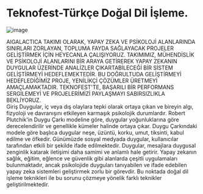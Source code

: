 # Teknofest-Türkçe Doğal Dil İşleme.
![image](https://github.com/user-attachments/assets/66439ca8-a097-4b3f-ba1a-cbf2baf808ef)

AIGALACTICA TAKIMI OLARAK, YAPAY ZEKA VE PSİKOLOJİ ALANLARINDA SINIRLARI ZORLAYAN, TOPLUMA FAYDA SAĞLAYACAK PROJELER GELİŞTİRMEK İÇİN HEYECANLA ÇALIŞIYORUZ. TAKIMIMIZ, MÜHENDİSLİK VE PSİKOLOJİ ALANLARINI BİR ARAYA GETİREREK YAPAY ZEKANIN DUYGULAR ÜZERİNDE ANALİZLER ÇIKARTABİLECEĞİ BİR SİSTEM GELİŞTİRMEYİ HEDEFLEMEKTEDİR. BU DOĞRULTUDA GELİŞTİRMEYİ HEDEFLEDİĞİMİZ PROJE, YENİLİKÇİ ÇÖZÜMLER ÜRETMEYİ AMAÇLAMAKTADIR. TEKNOFEST'TE, BAŞARILI BİR PERFORMANS SERGİLEMEYİ VE PROJELERİMİZİ PAYLAŞMAYI SABIRSIZLIKLA BEKLİYORUZ.
<br>
Giriş
Duygular, iç veya dış olaylara tepki olarak ortaya çıkan ve bireyin algı, fizyoloji ve davranışını etkileyen karmaşık psikolojik durumlardır. Robert Plutchik'in Duygu Çarkı modeline göre, duygular yoğunluklarına göre derecelendirilir ve genellikle kümeler halinde ortaya çıkar. Duygu Çarkındaki modele göre başlıca duygular neşe, üzüntü, korku, umut, tiksinti, kabul edilme ve öfkedir. Günümüzde sosyal medyada duygular, kullanıcılar tarafından etkili bir şekilde ifade edilmektedir. Duygular, mesajlara duygusal zenginlik katarak iletişimi daha samimi ve anlamlı hale getirir. Yapay zekanın sağlık, eğitim, eğlence ve güvenlik gibi alanlarda çeşitli uygulamaları bulunmaktadır, ancak psikolojide duyguları tanıyabilen ve ifade edebilen yapay zeka sistemleri geliştirmek zorlu bir görevdir. Bu noktada doğal dil işleme teknikleri ile bu sorunu çözmeye yönelik farklı teknikler geliştirilmektedir.
